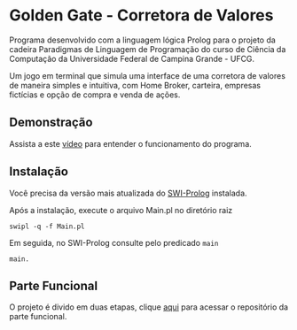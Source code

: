 # Golden Gate - Corretora de Valores

Programa desenvolvido com a linguagem lógica Prolog para o projeto da cadeira Paradigmas de Linguagem de Programação do curso de Ciência da Computação da Universidade Federal de Campina Grande - UFCG.

Um jogo em terminal que simula uma interface de uma corretora de valores de maneira simples e intuitiva, com Home Broker, carteira, empresas fictícias e opção de compra e venda de ações.


## Demonstração
Assista a este [vídeo](https://www.youtube.com) para entender o funcionamento do programa.

## Instalação
Você precisa da versão mais atualizada do [SWI-Prolog](https://www.swi-prolog.org/Download.html) instalada.

Após a instalação, execute o arquivo Main.pl no diretório raiz

    swipl -q -f Main.pl

Em seguida, no SWI-Prolog consulte pelo predicado `main`

    main.

## Parte Funcional

O projeto é divido em duas etapas, clique [aqui](https://github.com/ProjetoPLP/ProjetoPLPHaskell) para acessar o repositório da parte funcional.